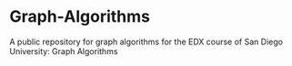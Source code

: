 # Graph-Algorithms
A public repository for graph algorithms for the EDX course of San Diego University: Graph Algorithms
